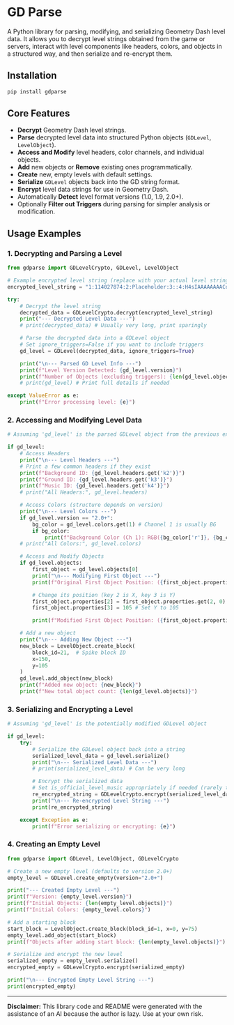 # GD Parse

A Python library for parsing, modifying, and serializing Geometry Dash level data. It allows you to decrypt level strings obtained from the game or servers, interact with level components like headers, colors, and objects in a structured way, and then serialize and re-encrypt them.

## Installation

```bash
pip install gdparse
```

## Core Features

*   **Decrypt** Geometry Dash level strings.
*   **Parse** decrypted level data into structured Python objects (`GDLevel`, `LevelObject`).
*   **Access and Modify** level headers, color channels, and individual objects.
*   **Add** new objects or **Remove** existing ones programmatically.
*   **Create** new, empty levels with default settings.
*   **Serialize** `GDLevel` objects back into the GD string format.
*   **Encrypt** level data strings for use in Geometry Dash.
*   Automatically **Detect** level format versions (1.0, 1.9, 2.0+).
*   Optionally **Filter out Triggers** during parsing for simpler analysis or modification.

## Usage Examples

### 1. Decrypting and Parsing a Level

```python
from gdparse import GDLevelCrypto, GDLevel, LevelObject

# Example encrypted level string (replace with your actual level string)
encrypted_level_string = "1:114027874:2:Placeholder:3::4:H4sIAAAAAAAACq1TyQ3DMAxbyAVEHTmQV2foABogK3T4WmaeCdqifYSMQ4qSDGR_2NKQLqkJjbTUiARISuJHzxtySohIzolEFCwpuSSeyBEh-lkEfo9YTyPKw4KPQjSr_izoqyvp598z_PJOuA76ym_Wict1vryX6V9BZ0u1_Q5rUhSkieStI9_ngXroPGEpethKbSBzhnD3gVQhNNGltCkdOjeUXUgg6SBllDLFqBk142jOMGeYB8upmdHpJI5v7Fd_WtE6CMcWrNNjXHD4Tlu17n2jWQGiP9sLnB56Wa8DAAA=:5:2:6:237923769:8:0:9:0:10:21:12:0:13:22:14:-2:17::43:0:25::18:0:19:0:42:0:45:4:15:0:30:0:31:0:28:1 hour:29:1 minute:35:0:36::37:0:38:0:39:1:46:31:47:0:40:0:57:682:27:Aw==#018ee041b2ee5de52963da287055a4e3274d01b1#b31d3fe59b458bcddaac801f5106a4e4f2df9567"

try:
    # Decrypt the level string
    decrypted_data = GDLevelCrypto.decrypt(encrypted_level_string)
    print("--- Decrypted Level Data ---")
    # print(decrypted_data) # Usually very long, print sparingly

    # Parse the decrypted data into a GDLevel object
    # Set ignore_triggers=False if you want to include triggers
    gd_level = GDLevel(decrypted_data, ignore_triggers=True)

    print("\n--- Parsed GD Level Info ---")
    print(f"Level Version Detected: {gd_level.version}")
    print(f"Number of Objects (excluding triggers): {len(gd_level.objects)}")
    # print(gd_level) # Print full details if needed

except ValueError as e:
    print(f"Error processing level: {e}")

```

### 2. Accessing and Modifying Level Data

```python
# Assuming 'gd_level' is the parsed GDLevel object from the previous example

if gd_level:
    # Access Headers
    print("\n--- Level Headers ---")
    # Print a few common headers if they exist
    print(f"Background ID: {gd_level.headers.get('k2')}")
    print(f"Ground ID: {gd_level.headers.get('k3')}")
    print(f"Music ID: {gd_level.headers.get('k4')}")
    # print("All Headers:", gd_level.headers)

    # Access Colors (structure depends on version)
    print("\n--- Level Colors ---")
    if gd_level.version == "2.0+":
        bg_color = gd_level.colors.get(1) # Channel 1 is usually BG
        if bg_color:
            print(f"Background Color (Ch 1): RGB({bg_color['r']}, {bg_color['g']}, {bg_color['b']}) Opacity: {bg_color['opacity']}")
    # print("All Colors:", gd_level.colors)

    # Access and Modify Objects
    if gd_level.objects:
        first_object = gd_level.objects[0]
        print("\n--- Modifying First Object ---")
        print(f"Original First Object Position: ({first_object.properties.get(2)}, {first_object.properties.get(3)})")

        # Change its position (key 2 is X, key 3 is Y)
        first_object.properties[2] = first_object.properties.get(2, 0) + 60 # Move 60 units right
        first_object.properties[3] = 105 # Set Y to 105

        print(f"Modified First Object Position: ({first_object.properties.get(2)}, {first_object.properties.get(3)})")

    # Add a new object
    print("\n--- Adding New Object ---")
    new_block = LevelObject.create_block(
        block_id=21,  # Spike block ID
        x=150,
        y=105
    )
    gd_level.add_object(new_block)
    print(f"Added new object: {new_block}")
    print(f"New total object count: {len(gd_level.objects)}")

```

### 3. Serializing and Encrypting a Level

```python
# Assuming 'gd_level' is the potentially modified GDLevel object

if gd_level:
    try:
        # Serialize the GDLevel object back into a string
        serialized_level_data = gd_level.serialize()
        print("\n--- Serialized Level Data ---")
        # print(serialized_level_data) # Can be very long

        # Encrypt the serialized data
        # Set is_official_level_music appropriately if needed (rarely true for user levels)
        re_encrypted_string = GDLevelCrypto.encrypt(serialized_level_data, is_official_level_music=False)
        print("\n--- Re-encrypted Level String ---")
        print(re_encrypted_string)

    except Exception as e:
        print(f"Error serializing or encrypting: {e}")

```

### 4. Creating an Empty Level

```python
from gdparse import GDLevel, LevelObject, GDLevelCrypto

# Create a new empty level (defaults to version 2.0+)
empty_level = GDLevel.create_empty(version="2.0+")

print("--- Created Empty Level ---")
print(f"Version: {empty_level.version}")
print(f"Initial Objects: {len(empty_level.objects)}")
print(f"Initial Colors: {empty_level.colors}")

# Add a starting block
start_block = LevelObject.create_block(block_id=1, x=0, y=75)
empty_level.add_object(start_block)
print(f"Objects after adding start block: {len(empty_level.objects)}")

# Serialize and encrypt the new level
serialized_empty = empty_level.serialize()
encrypted_empty = GDLevelCrypto.encrypt(serialized_empty)

print("\n--- Encrypted Empty Level String ---")
print(encrypted_empty)
```

---

**Disclaimer:** This library code and README were generated with the assistance of an AI because the author is lazy. Use at your own risk.
